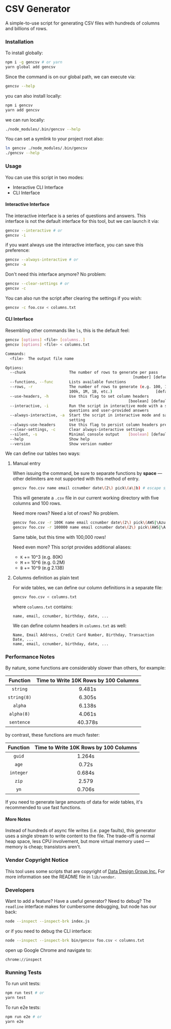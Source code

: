 CSV Generator
=============

A simple-to-use script for generating CSV files with hundreds of columns and billions of rows.

### Installation
To install globally:

```bash
npm i -g gencsv # or yarn
yarn global add gencsv
```

Since the command is on our global path, we can execute via:

```bash
gencsv --help
```

you can also install locally:

```bash
npm i gencsv
yarn add gencsv
```

we can run locally:

```bash
./node_modules/.bin/gencsv --help
```

You can set a symlink to your project root also:

```bash
ln gencsv ./node_modules/.bin/gencsv
./gencsv --help
```

### Usage
You can use this script in two modes:

* Interactive CLI Interface
* CLI Interface

#### Interactive Interface
The interactive interface is a series of questions and answers. This interface is not the default interface for this tool, but we can launch it via:

```bash
gencsv --interactive # or
gencsv -i
```

if you want always use the interactive interface, you can save this preference:

```bash
gencsv --always-interactive # or
gencsv -a
```

Don't need this interface anymore? No problem:

```bash
gencsv --clear-settings # or
gencsv -c
```

You can also run the script after clearing the settings if you wish:

```bash
gencsv -c foo.csv < columns.txt
```

#### CLI Interface
Resembling other commands like `ls`, this is the default feel:

```bash
gencsv [options] <file> [columns..]
gencsv [options] <file> < columns.txt

Commands:
  <file>  The output file name

Options:
  --chunk                   The number of rows to generate per pass
                                                        [number] [default: 1000]
  --functions, --func       Lists available functions
  --rows, -r                The number of rows to generate (e.g. 100, 100000,
                            100k, 1M, 1B, etc.)                   [default: 100]
  --use-headers, -h         Use this flag to set column headers
                                                      [boolean] [default: false]
  --interactive, -i         Run the script in interactive mode with a series of
                            questions and user-provided answers
  --always-interactive, -a  Start the script in interactive mode and save this
                            setting
  --always-use-headers      Use this flag to persist column headers preferences
  --clear-settings, -c      Clear always-interactive settings
  --silent, -s              Minimal console output    [boolean] [default: false]
  --help                    Show help                                  [boolean]
  --version                 Show version number                        [boolean]
```

We can define our tables two ways:

1. Manual entry

    When issuing the command, be sure to separate functions by **space** &mdash; other delimiters are not supported with this method of entry.

    ```bash
    gencsv foo.csv name email ccnumber date\(2\) pick\(a\|b) # escape special BASH characters
    ```

    This will generate a `.csv` file in our current working directory with five columns and 100 rows.

    Need more rows? Need a lot of rows? No problem.

    ```bash
    gencsv foo.csv -r 100K name email ccnumber date\(2\) pick\(AWS|\Azure\|Google Cloud\|Digital Ocean) # or
    gencsv foo.csv -r 100000 name email ccnumber date\(2\) pick\(AWS|\Azure\|Google Cloud\|Digital Ocean)
    ```

    Same table, but this time with 100,000 rows!

    Need even more? This script provides additional aliases:

    * `K` += 10^3 (e.g. 80K)
    * `M` += 10^6 (e.g. 0.2M)
    * `B` += 10^9 (e.g 2.13B)

2. Columns definition as plain text

    For wide tables, we can define our column definitions in a separate file:

    ```bash
    gencsv foo.csv < columns.txt
    ```

    where `columns.txt` contains:

    ```
    name, email, ccnumber, birthday, date, ...
    ```

    We can define column headers in `columns.txt` as well:

    ```
    Name, Email Address, Credit Card Number, Birthday, Transaction Date, ...
    name, email, ccnumber, birthday, date, ...
    ```

### Performance Notes
By nature, some functions are considerably slower than others, for example:

| Function | Time to Write 10K Rows by 100 Columns |
| :---: | :---: |
| `string` | 9.481s |
| `string(8)` | 6.305s |
| `alpha` | 6.138s |
| `alpha(8)` | 4.061s |
| `sentence` | 40.378s |

by contrast, these functions are much faster:

| Function | Time to Write 10K Rows by 100 Columns |
| :---: | :---: |
| `guid` | 1.264s |
| `age` | 0.72s |
| `integer` | 0.684s |
| `zip` | 2.579 |
| `yn` | 0.706s |

If you need to generate large amounts of data for _wide_ tables, it's recommended to use fast functions.

#### More Notes
Instead of hundreds of async file writes (i.e. page faults), this generator uses a single stream to write content to the file. The trade-off is normal heap space, less CPU involvement, but more virtual memory used &mdash; memory is cheap; transistors aren't.

### Vendor Copyright Notice
This tool uses some scripts that are copyright of [Data Design Group Inc.](http://www.ddginc-usa.com/) For more information see the README file in `lib/vendor`.

### Developers
Want to add a feature? Have a useful generator? Need to debug? The `readline` interface makes for cumbersome debugging, but node has our back:

```bash
node --inspect --inspect-brk index.js
```

or if you need to debug the CLI interface:

```bash
node --inspect --inspect-brk bin/gencsv foo.csv < columns.txt
```

open up Google Chrome and navigate to:

```
chrome://inspect
```

### Running Tests
To run unit tests:

```bash
npm run test # or
yarn test
```

To run e2e tests:

```bash
npm run e2e # or
yarn e2e
```
